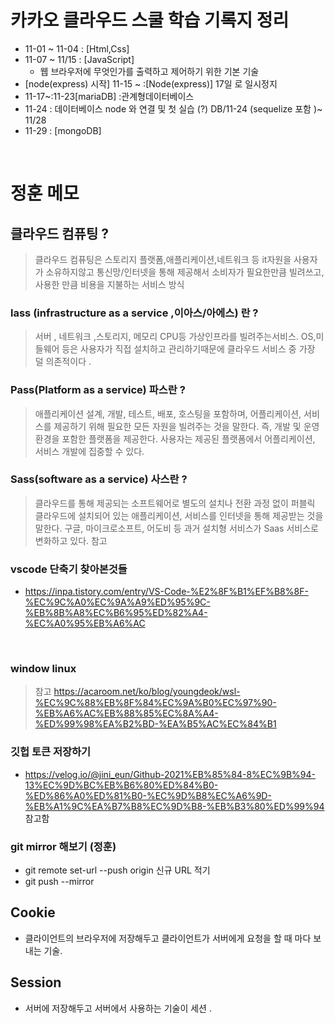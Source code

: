 # 카카오 클라우드 스쿨 학습 기록지 정리

- 11-01 ~ 11-04 : [Html,Css]
- 11-07 ~ 11/15 : [JavaScript]
    - 웹 브라우저에 무엇인가를 출력하고 제어하기 위한 기본 기술
- [node(express) 시작] 11-15 ~ :[Node(express)] 17일 로 일시정지  
- 11-17~:11-23[mariaDB] :관계형데이터베이스
- 11-24 : 데이터베이스 node 와 연결 및 첫 실습 (?) DB/11-24 (sequelize 포함 )~ 11/28
- 11-29 : [mongoDB] 
<br/>




# 정훈 메모 


## 클라우드 컴퓨팅 ?
> 클라우드 컴퓨팅은 스토리지 플랫폼,애플리케이션,네트워크 등 it자원을 사용자가 소유하지않고 통신망/인터넷을 통해 제공해서 소비자가 필요한만큼 빌려쓰고, 사용한 만큼 비용을 지불하는 서비스 방식

### lass (infrastructure as a service ,이아스/아에스) 란 ?
> 서버 , 네트워크 ,스토리지, 메모리 CPU등 가상인프라를 빌려주는서비스. OS,미들웨어 등은 사용자가 직접 설치하고 관리하기때문에 클라우드 서비스 중 가장 덜 의존적이다 .

### Pass(Platform as a service) 파스란 ?
> 애플리케이션 설계, 개발, 테스트, 배포, 호스팅을 포함하며, 어플리케이션, 서비스를 제공하기 위해 필요한 모든 자원을 빌려주는 것을 말한다. 즉, 개발 및 운영 환경을 포함한 플랫폼을 제공한다. 사용자는 제공된 플랫폼에서 어플리케이션, 서비스 개발에 집중할 수 있다. 


### Sass(software as a service) 사스란 ?
> 클라우드를 통해 제공되는 소프트웨어로 별도의 설치나 전환 과정 없이 퍼블릭 클라우드에 설치되어 있는 애플리케이션, 서비스를 인터넷을 통해 제공받는 것을 말한다. 구글, 마이크로소프트, 어도비 등 과거 설치형 서비스가 Saas 서비스로 변화하고 있다. 참고


### vscode 단축기 찾아본것들 
- https://inpa.tistory.com/entry/VS-Code-%E2%8F%B1%EF%B8%8F-%EC%9C%A0%EC%9A%A9%ED%95%9C-%EB%8B%A8%EC%B6%95%ED%82%A4-%EC%A0%95%EB%A6%AC

<br/>

### window linux 
> 참고 https://acaroom.net/ko/blog/youngdeok/wsl-%EC%9C%88%EB%8F%84%EC%9A%B0%EC%97%90-%EB%A6%AC%EB%88%85%EC%8A%A4-%ED%99%98%EA%B2%BD-%EA%B5%AC%EC%84%B1

### 깃헙 토큰 저장하기 
- https://velog.io/@jini_eun/Github-2021%EB%85%84-8%EC%9B%94-13%EC%9D%BC%EB%B6%80%ED%84%B0-%ED%86%A0%ED%81%B0-%EC%9D%B8%EC%A6%9D-%EB%A1%9C%EA%B7%B8%EC%9D%B8-%EB%B3%80%ED%99%94 참고함

### git mirror 해보기 (정훈)
- git remote set-url --push origin 신규 URL 적기 
- git push --mirror 

## Cookie 

- 클라이언트의 브라우저에 저장해두고 클라이언트가 서버에게 요청을 할 때 마다 보내는 기술.

## Session

- 서버에 저장해두고 서버에서 사용하는 기술이 세션 .

